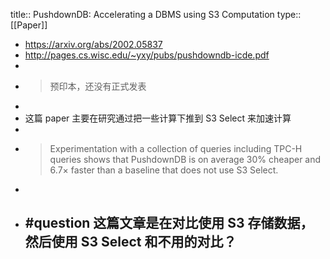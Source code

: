 title:: PushdownDB: Accelerating a DBMS using S3 Computation
type:: [[Paper]]

- https://arxiv.org/abs/2002.05837
- http://pages.cs.wisc.edu/~yxy/pubs/pushdowndb-icde.pdf
-
- > 预印本，还没有正式发表
-
- 这篇 paper 主要在研究通过把一些计算下推到 S3 Select 来加速计算
-
- >  Experimentation with a collection of queries including TPC-H queries shows that PushdownDB
  is on average 30% cheaper and 6.7× faster than a baseline that does not use S3 Select.
-
- #question 这篇文章是在对比使用 S3 存储数据，然后使用 S3 Select 和不用的对比？
	-